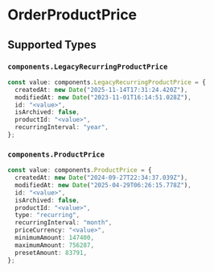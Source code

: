 # OrderProductPrice


## Supported Types

### `components.LegacyRecurringProductPrice`

```typescript
const value: components.LegacyRecurringProductPrice = {
  createdAt: new Date("2025-11-14T17:31:24.420Z"),
  modifiedAt: new Date("2023-11-01T16:14:51.028Z"),
  id: "<value>",
  isArchived: false,
  productId: "<value>",
  recurringInterval: "year",
};
```

### `components.ProductPrice`

```typescript
const value: components.ProductPrice = {
  createdAt: new Date("2024-09-27T22:34:37.039Z"),
  modifiedAt: new Date("2025-04-29T06:26:15.778Z"),
  id: "<value>",
  isArchived: false,
  productId: "<value>",
  type: "recurring",
  recurringInterval: "month",
  priceCurrency: "<value>",
  minimumAmount: 147400,
  maximumAmount: 756287,
  presetAmount: 83791,
};
```

